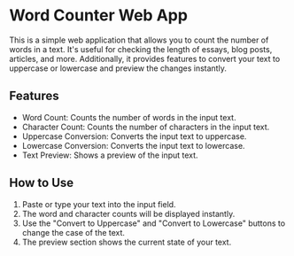 # Word Counter Web App

This is a simple web application that allows you to count the number of words in a text. It's useful for checking the length of essays, blog posts, articles, and more. Additionally, it provides features to convert your text to uppercase or lowercase and preview the changes instantly.

## Features

- Word Count: Counts the number of words in the input text.
- Character Count: Counts the number of characters in the input text.
- Uppercase Conversion: Converts the input text to uppercase.
- Lowercase Conversion: Converts the input text to lowercase.
- Text Preview: Shows a preview of the input text.

## How to Use

1. Paste or type your text into the input field.
2. The word and character counts will be displayed instantly.
3. Use the "Convert to Uppercase" and "Convert to Lowercase" buttons to change the case of the text.
4. The preview section shows the current state of your text.
